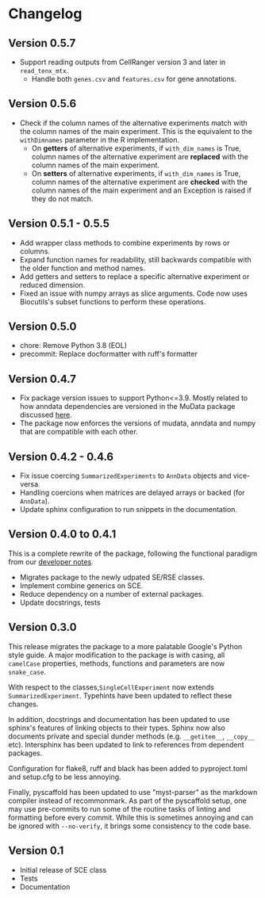 # Changelog

## Version 0.5.7
- Support reading outputs from CellRanger version 3 and later in `read_tenx_mtx`.
  - Handle both `genes.csv` and `features.csv` for gene annotations.

## Version 0.5.6

- Check if the column names of the alternative experiments match with the column names of the main experiment. This is the equivalent to the ``withDimnames`` parameter in the R implementation.
  - On **getters** of alternative experiments, if `with_dim_names` is True, column names of the alternative experiment are **replaced** with the
  column names of the main experiment.
  - On **setters** of alternative experiments, if `with_dim_names` is True, column names of the alternative experiment are **checked** with the
  column names of the main experiment and an Exception is raised if they do not match.

## Version 0.5.1 - 0.5.5

- Add wrapper class methods to combine experiments by rows or columns.
- Expand function names for readability, still backwards compatible with the older function and method names.
- Add getters and setters to replace a specific alternative experiment or reduced dimension.
- Fixed an issue with numpy arrays as slice arguments. Code now uses Biocutils's subset functions to perform these operations.


## Version 0.5.0

- chore: Remove Python 3.8 (EOL)
- precommit: Replace docformatter with ruff's formatter

## Version 0.4.7

- Fix package version issues to support Python<=3.9. Mostly related to how anndata dependencies are versioned in the MuData package discussed [here](https://github.com/scverse/mudata/issues/82).
- The package now enforces the versions of mudata, anndata and numpy that are compatible with each other.

## Version 0.4.2 - 0.4.6

- Fix issue coercing `SummarizedExperiments` to `AnnData` objects and vice-versa.
- Handling coercions when matrices are delayed arrays or backed (for `AnnData`).
- Update sphinx configuration to run snippets in the documentation.

## Version 0.4.0 to 0.4.1

This is a complete rewrite of the package, following the functional paradigm from our [developer notes](https://github.com/BiocPy/developer_guide#use-functional-discipline).

- Migrates package to the newly udpated SE/RSE classes.
- Implement combine generics on SCE.
- Reduce dependency on a number of external packages.
- Update docstrings, tests

## Version 0.3.0

This release migrates the package to a more palatable Google's Python style guide. A major modification to the package is with casing, all `camelCase` properties, methods, functions and parameters are now `snake_case`.

With respect to the classes,`SingleCellExperiment` now extends `SummarizedExperiment`. Typehints have been updated to reflect these changes.

In addition, docstrings and documentation has been updated to use sphinx's features of linking objects to their types. Sphinx now also documents private and special dunder methods (e.g. `__getitem__`, `__copy__` etc). Intersphinx has been updated to link to references from dependent packages.

Configuration for flake8, ruff and black has been added to pyproject.toml and setup.cfg to be less annoying.

Finally, pyscaffold has been updated to use "myst-parser" as the markdown compiler instead of recommonmark. As part of the pyscaffold setup, one may use pre-commits to run some of the routine tasks of linting and formatting before every commit. While this is sometimes annoying and can be ignored with `--no-verify`, it brings some consistency to the code base.

## Version 0.1

- Initial release of SCE class
- Tests
- Documentation
